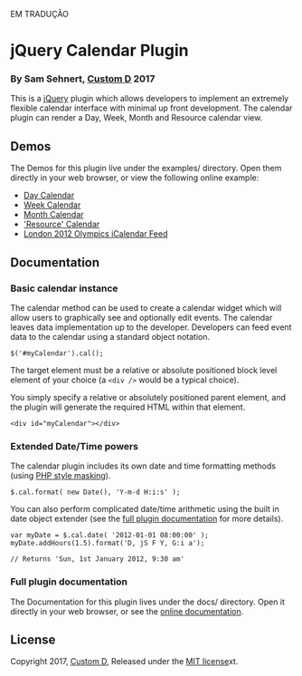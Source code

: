 EM TRADUÇÃO

jQuery Calendar Plugin
======================
### By Sam Sehnert, [Custom D](https://www.customd.com/) 2017

This is a [jQuery](http://jquery.com/) plugin which allows developers to implement an 
extremely flexible calendar interface with minimal up front development. The calendar 
plugin can render a Day, Week, Month and Resource calendar view.

Demos
-----

The Demos for this plugin live under the examples/ directory. Open them directly in your web browser, or view the following online example:

- [Day Calendar](https://customd.github.io/jquery-calendar/examples/day.html)
- [Week Calendar](https://customd.github.io/jquery-calendar/examples/week.html)
- [Month Calendar](https://customd.github.io/jquery-calendar/examples/month.html)
- ['Resource' Calendar](https://customd.github.io/jquery-calendar/examples/resource.html)
- [London 2012 Olympics iCalendar Feed](https://customd.github.io/jquery-calendar/examples/london-2012-ics.html)

Documentation
-------------
### Basic calendar instance

The calendar method can be used to create a calendar widget which will allow users to graphically see and optionally edit events. The calendar leaves data implementation up to the developer. Developers can feed event data to the calendar using a standard object notation.

	$('#myCalendar').cal();

The target element must be a relative or absolute positioned block level element of your choice (a ```<div />``` would be a typical choice).

You simply specify a relative or absolutely positioned parent element, and the plugin will 
generate the required HTML within that element.

	<div id="myCalendar"></div>

### Extended Date/Time powers

The calendar plugin includes its own date and time formatting methods (using [PHP style masking](http://php.net/manual/en/function.date.php)).

	$.cal.format( new Date(), 'Y-m-d H:i:s' );

You can also perform complicated date/time arithmetic using the built in date object extender (see the [full plugin documentation](https://customd.github.io/jquery-calendar/docs) for more details).

	var myDate = $.cal.date( '2012-01-01 08:00:00' );
	myDate.addHours(1.5).format('D, jS F Y, G:i a');
	
	// Returns 'Sun, 1st January 2012, 9:30 am'

### Full plugin documentation

The Documentation for this plugin lives under the docs/ directory. Open it directly 
in your web browser, or see the [online documentation](https://customd.github.io/jquery-calendar/docs).

License
-------

Copyright 2017, [Custom D](https://www.customd.com),
Released under the [MIT license](LICENSE.t)xt.
